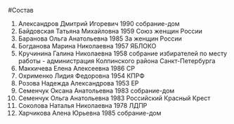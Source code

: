 #Состав
1. Александров Дмитрий Игоревич 1990 собрание-дом
2. Байдовская Татьяна Михайловна 1959 Союз женщин России
3. Баранова Ольга Анатольевна 1985 За женщин России
4. Богданова Марина Николаевна 1957 ЯБЛОКО
5. Кручинина Галина Николаевна 1958 собрание избирателей по месту работы - администрация Колпинского района Санкт-Петербурга
6. Маккичева Елена Алексеевна 1986 СР
7. Охрименко Лидия Федоровна 1954 КПРФ
8. Розова Надежда Александрова 1953 ЕР
9. Семенчук Оксана Анатольевна 1983 собрание-дом
10. Семенчук Ольга Анатольевна 1983 Российский Красный Крест
11. Соколова Наталья Николаевна 1978 ЛДПР
12. Харчикова Алена Юрьевна 1985 собрание-дом
